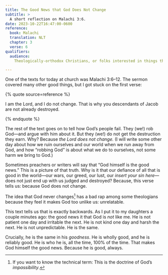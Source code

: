 ```yaml
---
title: The Good News that God Does Not Change
subtitle: >
  A short reflection on Malachi 3:6.
date: 2023-10-22T16:47:00-0600
reference:
  book: Malachi
  translation: NLT
  chapter: 3
  verse: 6
qualifiers:
  audience:
    Theologically-orthodox Christians, or folks interested in things that theologically-orthodox Christians think.

---
```


One of the texts for today at church was Malachi 3:6–12. The sermon covered many other good things, but I got stuck on the first verse:

{% quote source=reference %}

I am the Lord, and I do not change. That is why you descendants of Jacob are not already destroyed.

{% endquote %}

The rest of the text goes on to tell how God’s people fail. They (we!) rob God—and argue with him about it. But they (we!) do not get the destruction they earn. Why? Because *the <span class=smcp>Lord</span> does not change.* (I will write some other day about how we ruin ourselves and our world when we run away from God, and how “robbing God” is about what we do to ourselves, not some harm we bring to God.)

Sometimes preachers or writers will say that “God himself is the good news.” This is a picture of that truth. Why is it that our defiance of all that is good in the world—our wars, our greed, our lust, our *insert your sin here*—does not just end up with us judged and destroyed? Because, this verse tells us: because God does not change.

The idea that God never changes[^impassibility] has a bad rap among some theologians because they feel it makes God too unlike us: unrelatable.

This text tells us that is exactly backwards. As I put it to my daughters a couple minutes ago: the good news it that God is *not* like me. He is not patient one day and irritable the next. He is not kind one day and harsh the next. He is not unpredictable. He is the same.

Crucially, he is the same in his *goodness*. He is wholly good, and he is reliably good. He is who he is, all the time, 100% of the time. That makes God himself the good news. Because he is good, always.



[^impassibility]: If you want to know the technical term: This is the doctrine of God’s *impassibility*.
